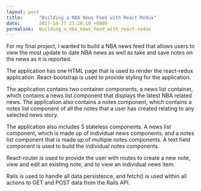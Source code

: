 ```yaml
---
layout: post
title:      "Building a NBA News Feed with React-Redux"
date:       2017-10-27 21:26:10 +0000
permalink:  building_a_nba_news_feed_with_react-redux
---
```


For my final project, I wanted to build a NBA news feed that allows users to view the most update to date NBA news as well as take and save notes on the news as it is reported.

The application has one HTML page that is used to render the react-redux application. React-bootstrap is used to provide styling for the application.

The application contains two container components, a news list container, which contains a news list component that displays the latest NBA related news. The application also contains a notes component, which contains a notes list component of all the notes that a user has created relating to any selected news story.

The application also includes 5 stateless components. A news list component, which is made up of individual news components, and a notes list component that is made up of multiple notes components. A text field component is used to build the individual notes components.

React-router is used to provide the user with routes to create a new note, view and edit an existing note, and to view an individual news item.

Rails is used to handle all data persistence, and fetch() is used within all actions to GET and POST data from the Rails API.

